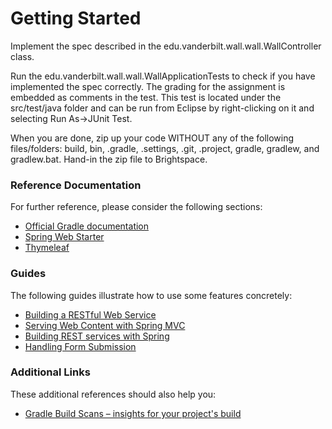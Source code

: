 # Getting Started

Implement the spec described in the edu.vanderbilt.wall.wall.WallController class. 

Run the edu.vanderbilt.wall.wall.WallApplicationTests to check if you have implemented the spec correctly. The grading for the assignment is embedded as comments in the test. This test is located under the src/test/java folder and can be run from Eclipse by right-clicking on it and selecting Run As->JUnit Test. 

When you are done, zip up your code WITHOUT any of the following files/folders: build, bin, .gradle, .settings, .git, .project, gradle, gradlew, and gradlew.bat. Hand-in the zip file to Brightspace.

### Reference Documentation
For further reference, please consider the following sections:

* [Official Gradle documentation](https://docs.gradle.org)
* [Spring Web Starter](https://docs.spring.io/spring-boot/docs/{bootVersion}/reference/htmlsingle/#boot-features-developing-web-applications)
* [Thymeleaf](https://docs.spring.io/spring-boot/docs/{bootVersion}/reference/htmlsingle/#boot-features-spring-mvc-template-engines)

### Guides
The following guides illustrate how to use some features concretely:

* [Building a RESTful Web Service](https://spring.io/guides/gs/rest-service/)
* [Serving Web Content with Spring MVC](https://spring.io/guides/gs/serving-web-content/)
* [Building REST services with Spring](https://spring.io/guides/tutorials/bookmarks/)
* [Handling Form Submission](https://spring.io/guides/gs/handling-form-submission/)

### Additional Links
These additional references should also help you:

* [Gradle Build Scans – insights for your project's build](https://scans.gradle.com#gradle)

